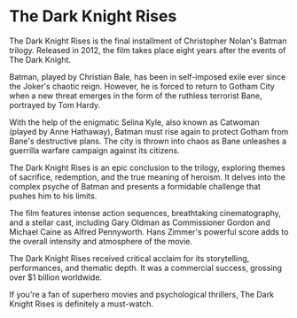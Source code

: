 # The Dark Knight Rises


The Dark Knight Rises is the final installment of Christopher Nolan's Batman trilogy. Released in 2012, the film takes place eight years after the events of The Dark Knight.

Batman, played by Christian Bale, has been in self-imposed exile ever since the Joker's chaotic reign. However, he is forced to return to Gotham City when a new threat emerges in the form of the ruthless terrorist Bane, portrayed by Tom Hardy.

With the help of the enigmatic Selina Kyle, also known as Catwoman (played by Anne Hathaway), Batman must rise again to protect Gotham from Bane's destructive plans. The city is thrown into chaos as Bane unleashes a guerrilla warfare campaign against its citizens.

The Dark Knight Rises is an epic conclusion to the trilogy, exploring themes of sacrifice, redemption, and the true meaning of heroism. It delves into the complex psyche of Batman and presents a formidable challenge that pushes him to his limits.

The film features intense action sequences, breathtaking cinematography, and a stellar cast, including Gary Oldman as Commissioner Gordon and Michael Caine as Alfred Pennyworth. Hans Zimmer's powerful score adds to the overall intensity and atmosphere of the movie.

The Dark Knight Rises received critical acclaim for its storytelling, performances, and thematic depth. It was a commercial success, grossing over $1 billion worldwide.

If you're a fan of superhero movies and psychological thrillers, The Dark Knight Rises is definitely a must-watch.